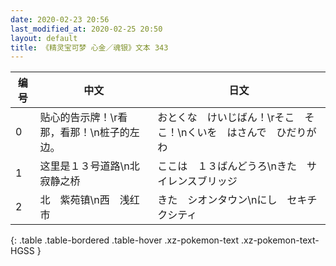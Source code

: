 ```yaml
---
date: 2020-02-23 20:56
last_modified_at: 2020-02-25 20:50
layout: default
title: 《精灵宝可梦 心金／魂银》文本 343
---
```

| 编号 | 中文 | 日文 |
| ---- | ---- | ---- |
| 0 | 贴心的告示牌！\r看那，看那！\n桩子的左边。 | おとくな　けいじばん！\rそこ　そこ！\nくいを　はさんで　ひだりがわ |
| 1 | 这里是１３号道路\n北　寂静之桥 | ここは　１３ばんどうろ\nきた　サイレンスブリッジ |
| 2 | 北　紫苑镇\n西　浅红市 | きた　シオンタウン\nにし　セキチクシティ |
{: .table .table-bordered .table-hover .xz-pokemon-text .xz-pokemon-text-HGSS }
